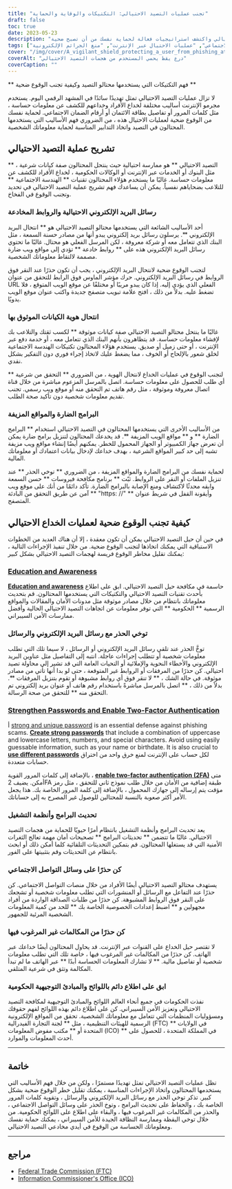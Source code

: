 ```yaml
---
title: "تجنب عمليات التصيد الاحتيالي: التكتيكات والوقاية والحماية"
draft: false
toc: true
date: 2023-05-23
description: "تعرف على الأساليب التي يستخدمها محتالو التصيد الاحتيالي واكتشف استراتيجيات فعالة لحماية نفسك من أن تصبح ضحية."
tags: ["حيل الخداع", "الأمن الإلكتروني", "التهديدات عبر الإنترنت", "انتحال البريد الإلكتروني", "هندسة اجتماعية", "حماية من البرمجيات الخبيثة", "السلامة على الإنترنت", "أمن البيانات", "سرقة الهوية", "أمان كلمة المرور", "توثيق ذو عاملين", "تحديثات البرنامج", "اللوائح الحكومية", "الخصوصية عبر الإنترنت", "الوعي السيبراني", "الاحتيال الرقمي", "الوعي التصيد", "سلامة وسائل التواصل الاجتماعي", "عمليات الاحتيال عبر الإنترنت", "منع الجرائم الإلكترونية"]
cover: "/img/cover/A_vigilant_shield_protecting_a_user_from_phishing_attacks.png"
coverAlt: "درع يقظ يحمي المستخدم من هجمات التصيد الاحتيالي"
coverCaption: ""
---
```


** فهم التكتيكات التي يستخدمها محتالو التصيد وكيفية تجنب الوقوع ضحية **

لا تزال عمليات التصيد الاحتيالي تمثل تهديدًا سائدًا في المشهد الرقمي اليوم. يستخدم مجرمو الإنترنت أساليب مختلفة لخداع الأفراد وخداعهم للكشف عن معلومات حساسة ، مثل كلمات المرور أو تفاصيل بطاقة الائتمان أو أرقام الضمان الاجتماعي. لحماية نفسك من الوقوع ضحية لعمليات الاحتيال هذه ، من الضروري فهم الأساليب التي يستخدمها المحتالون في التصيد واتخاذ التدابير المناسبة لحماية معلوماتك الشخصية.

## تشريح عملية التصيد الاحتيالي

** التصيد الاحتيالي ** هو ممارسة احتيالية حيث ينتحل المحتالون صفة كيانات شرعية ، مثل البنوك أو الخدمات عبر الإنترنت أو الوكالات الحكومية ، لخداع الأفراد للكشف عن معلومات حساسة. غالبًا ما يستخدم هؤلاء المحتالون تقنيات ** الهندسة الاجتماعية ** للتلاعب بضحاياهم نفسياً. يمكن أن يساعدك فهم تشريح عملية التصيد الاحتيالي في تحديد وتجنب الوقوع في الفخاخ.

### رسائل البريد الإلكتروني الاحتيالية والروابط المخادعة

أحد الأساليب الشائعة التي يستخدمها محتالو التصيد الاحتيالي هو ** انتحال البريد الإلكتروني **. يرسلون رسائل بريد إلكتروني يبدو أنها من مصادر حسنة السمعة ، مثل البنك الذي تتعامل معه أو شركة معروفة ، لكن المرسل الفعلي هو محتال. غالبًا ما تحتوي رسائل البريد الإلكتروني هذه على ** روابط خادعة ** تؤدي إلى مواقع ويب ضارة مصممة لالتقاط معلوماتك الشخصية.

لتجنب الوقوع ضحية لانتحال البريد الإلكتروني ، يجب أن تكون حذرًا عند النقر فوق الروابط في رسائل البريد الإلكتروني. حرك مؤشر الماوس فوق الرابط للتحقق من عنوان URL الفعلي الذي يؤدي إليه. إذا كان يبدو مريبًا أو مختلفًا عن موقع الويب المتوقع ، فلا تضغط عليه. بدلاً من ذلك ، افتح علامة تبويب متصفح جديدة واكتب عنوان موقع الويب يدويًا.

### انتحال هوية الكيانات الموثوق بها

غالبًا ما ينتحل محتالو التصيد الاحتيالي صفة كيانات موثوقة ** لكسب ثقتك والتلاعب بك لإفشاء معلومات حساسة. قد يتظاهرون بأنهم البنك الذي تتعامل معه ، أو خدمة دفع عبر الإنترنت ، أو حتى زميل أو صديق. يستخدم هؤلاء المحتالون تكتيكات الهندسة الاجتماعية لخلق شعور بالإلحاح أو الخوف ، مما يضغط عليك لاتخاذ إجراء فوري دون التفكير بشكل نقدي.

لتجنب الوقوع في عمليات الخداع لانتحال الهوية ، من الضروري ** التحقق من شرعية ** أي طلب للحصول على معلومات حساسة. اتصل بالمرسل المزعوم مباشرة من خلال قناة اتصال معروفة وموثوقة ، مثل رقم هاتف تم التحقق منه أو موقع ويب رسمي. تجنب تقديم معلومات شخصية دون تأكيد صحة الطلب.

### البرامج الضارة والمواقع المزيفة

من الأساليب الأخرى التي يستخدمها المحتالون في التصيد الاحتيالي استخدام ** البرامج الضارة ** و ** مواقع الويب المزيفة **. قد يخدعك المحتالون لتنزيل برامج ضارة يمكن أن تعرض جهاز الكمبيوتر أو الجهاز المحمول للخطر. يمكنهم أيضًا إنشاء مواقع ويب مزيفة تشبه إلى حد كبير المواقع الشرعية ، بهدف خداعك لإدخال بيانات اعتمادك أو معلوماتك المالية.

لحماية نفسك من البرامج الضارة والمواقع المزيفة ، من الضروري ** توخي الحذر ** عند تنزيل الملفات أو النقر على الروابط. ثبّت ** برنامج مكافحة فيروسات ** حسن السمعة وابقه محدثًا لاكتشاف ومنع الإصابة بالبرامج الضارة. تأكد دائمًا من أنك على موقع ويب آمن عن طريق التحقق من البادئة ** "https: //" ** وأيقونة القفل في شريط عنوان المتصفح.

## كيفية تجنب الوقوع ضحية لعمليات الخداع الاحتيالي

في حين أن حيل التصيد الاحتيالي يمكن أن تكون معقدة ، إلا أن هناك العديد من الخطوات الاستباقية التي يمكنك اتخاذها لتجنب الوقوع ضحية. من خلال تنفيذ الإجراءات التالية ، يمكنك تقليل مخاطر الوقوع فريسة لهجمات التصيد الاحتيالي بشكل كبير:

### [Education and Awareness](https://simeononsecurity.com/articles/how-to-build-and-manage-an-effective-cybersecurity-awareness-training-program/)

[**Education and awareness**](https://simeononsecurity.com/articles/how-to-build-and-manage-an-effective-cybersecurity-awareness-training-program/) حاسمة في مكافحة حيل التصيد الاحتيالي. ابق على اطلاع بأحدث تقنيات التصيد الاحتيالي والتكتيكات التي يستخدمها المحتالون. قم بتحديث معلوماتك بانتظام من خلال مصادر موثوقة مثل مدونات الأمان والمقالات والمواقع الرسمية ** الحكومية ** التي توفر معلومات عن اتجاهات التصيد الاحتيالي الحالية وأفضل ممارسات الأمن السيبراني.

### توخي الحذر مع رسائل البريد الإلكتروني والرسائل

توخَّ الحذر عند تلقي رسائل البريد الإلكتروني أو الرسائل ، لا سيما تلك التي تطلب معلومات شخصية أو تتطلب إجراءات عاجلة. انتبه إلى التفاصيل مثل عناوين البريد الإلكتروني والأخطاء النحوية والإملائية أو التحيات العامة التي قد تشير إلى محاولة تصيد احتيالي. كن حذرًا من المرفقات أو الروابط غير المتوقعة ، حتى لو بدا أنها تأتي من مصادر موثوقة. في حالة الشك ، ** لا تنقر فوق أي روابط مشبوهة أو تقوم بتنزيل المرفقات **. بدلاً من ذلك ، ** اتصل بالمرسل مباشرةً باستخدام رقم هاتف أو عنوان بريد إلكتروني تم التحقق منه ** للتحقق من صحة الرسالة.

### [Strengthen Passwords and Enable Two-Factor Authentication](https://simeononsecurity.com/articles/what-are-the-diferent-kinds-of-factors-in-mfa/)

أ [strong and unique password](https://simeononsecurity.com/articles/the-importance-of-password-security-and-best-practices/) is an essential defense against phishing scams. [**Create strong passwords**](https://simeononsecurity.com/articles/the-importance-of-password-security-and-best-practices/) that include a combination of uppercase and lowercase letters, numbers, and special characters. Avoid using easily guessable information, such as your name or birthdate. It is also crucial to [**use different passwords**](https://simeononsecurity.com/articles/bitwarden-and-keepassxc-vs-the-rest/) لكل حساب على الإنترنت لمنع خرق واحد من اختراق حسابات متعددة.

بالإضافة إلى كلمات المرور القوية ، [**enable two-factor authentication (2FA)**](https://simeononsecurity.com/articles/what-are-the-diferent-kinds-of-factors-in-mfa/) متى أمكن. يضيف 2FA طبقة إضافية من الأمان من خلال طلب نموذج ثاني للتحقق ، مثل رمز مؤقت يتم إرساله إلى جهازك المحمول ، بالإضافة إلى كلمة المرور الخاصة بك. هذا يجعل الأمر أكثر صعوبة بالنسبة للمحتالين للوصول غير المصرح به إلى حساباتك.

### تحديث البرامج وأنظمة التشغيل

يعد تحديث البرامج وأنظمة التشغيل بانتظام أمرًا حيويًا للحماية من هجمات التصيد الاحتيالي. غالبًا ما تتضمن ** تحديثات البرامج ** تصحيحات أمان مهمة تعالج الثغرات الأمنية التي قد يستغلها المحتالون. قم بتمكين التحديثات التلقائية كلما أمكن ذلك أو ابحث بانتظام عن التحديثات وقم بتثبيتها على الفور.

### كن حذرًا على وسائل التواصل الاجتماعي

يستهدف محتالو التصيد الاحتيالي أيضًا الأفراد من خلال منصات التواصل الاجتماعي. كن حذرًا عند التفاعل مع الرسائل أو المنشورات التي تطلب معلومات شخصية أو تشجعك على النقر فوق الروابط المشبوهة. كن حذرًا من طلبات الصداقة الواردة من أفراد مجهولين و ** اضبط إعدادات الخصوصية الخاصة بك ** للحد من كمية المعلومات الشخصية المرئية للجمهور.

### كن حذرًا من المكالمات غير المرغوب فيها

لا تقتصر حيل الخداع على القنوات عبر الإنترنت. قد يحاول المحتالون أيضًا خداعك عبر الهاتف. كن حذرًا من المكالمات غير المرغوب فيها ، خاصة تلك التي تطلب معلومات شخصية أو تفاصيل مالية. ** لا تشارك المعلومات الحساسة أبدًا ** عبر الهاتف ما لم تبدأ المكالمة وتثق في شرعية المتلقي.

### ابق على اطلاع دائم باللوائح والمبادئ التوجيهية الحكومية

نفذت الحكومات في جميع أنحاء العالم اللوائح والمبادئ التوجيهية لمكافحة التصيد الاحتيالي وتعزيز الأمن السيبراني. كن على اطلاع دائم بهذه اللوائح لفهم حقوقك ومسؤوليات المنظمات التي تتعامل مع معلوماتك الشخصية. تحقق من المواقع الإلكترونية الرسمية للهيئات التنظيمية ، مثل ** لجنة التجارة الفيدرالية (FTC) ** في الولايات المتحدة أو ** مكتب مفوض المعلومات (ICO) ** في المملكة المتحدة ، للحصول على أحدث المعلومات والموارد.

______

## خاتمة

تظل عمليات التصيد الاحتيالي تمثل تهديدًا مستمرًا ، ولكن من خلال فهم الأساليب التي يستخدمها المحتالون واتخاذ الإجراءات المناسبة ، يمكنك تقليل خطر الوقوع ضحية بشكل كبير. تذكر توخي الحذر مع رسائل البريد الإلكتروني والرسائل ، وتقوية كلمات المرور الخاصة بك ، والحفاظ على تحديث البرامج ، وتوخ الحذر على وسائل التواصل الاجتماعي ، والحذر من المكالمات غير المرغوب فيها ، والبقاء على اطلاع على اللوائح الحكومية. من خلال توخي اليقظة وممارسة النظافة الجيدة للأمن السيبراني ، يمكنك حماية نفسك ومعلوماتك الحساسة من الوقوع في أيدي مخادعي التصيد الاحتيالي.

______

## مراجع

- [Federal Trade Commission (FTC)](https://www.ftc.gov/)
- [Information Commissioner's Office (ICO)](https://ico.org.uk/)
